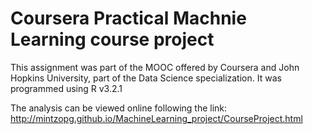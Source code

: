 # Coursera Practical Machnie Learning course project

This assignment was part of the MOOC offered by Coursera and John Hopkins University, part of the Data Science specialization.
It was programmed using R v3.2.1

The analysis can be viewed online following the link:
http://mintzopg.github.io/MachineLearning_project/CourseProject.html

